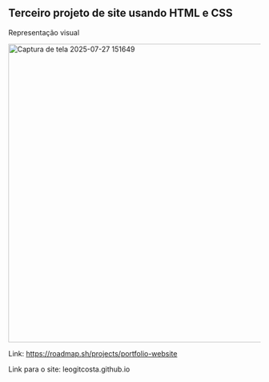 <h2>Terceiro projeto de site usando HTML e CSS</h2>

<p>Representação visual</p>

<img width="1365" height="595" alt="Captura de tela 2025-07-27 151649" src="https://github.com/user-attachments/assets/70271edc-2e87-45eb-9aae-9f430250db18" />

Link: https://roadmap.sh/projects/portfolio-website

Link para o site: leogitcosta.github.io
